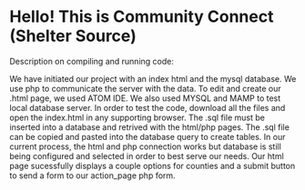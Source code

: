 # Hello! This is Community Connect (Shelter Source)

Description on compiling and running code: 

We have initiated our project with an index html and the mysql database. We use php to communicate the server with the data. 
To edit and create our .html page, we used ATOM IDE. We also used MYSQL and MAMP to test local database server. 
In order to test the code, download all the files and open the index.html in any supporting browser. 
The .sql file must be inserted into a database and retrived with the html/php pages. The .sql file can be copied and pasted into the database query to create tables. In our current process, the html and php connection works but database is still being configured and selected in order to best serve our needs. Our html page sucessfully displays a couple options for counties and a submit button to send a form to our action_page php form. 
